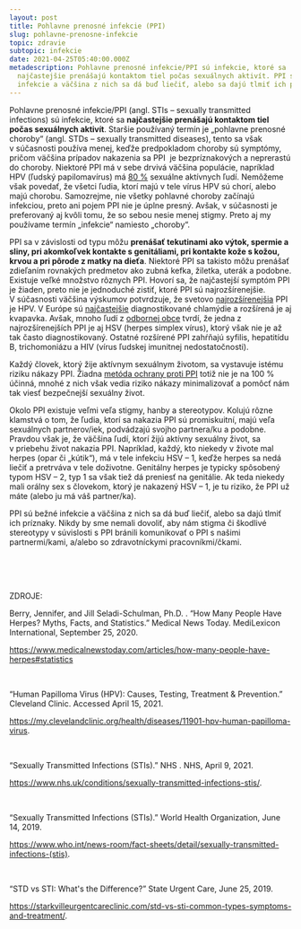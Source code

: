 ```yaml
---
layout: post
title: Pohlavne prenosné infekcie (PPI)
slug: pohlavne-prenosne-infekcie
topic: zdravie
subtopic: infekcie
date: 2021-04-25T05:40:00.000Z
metadescription: Pohlavne prenosné infekcie/PPI sú infekcie, ktoré sa
  najčastejšie prenášajú kontaktom tiel počas sexuálnych aktivít. PPI sú bežné
  infekcie a väčšina z nich sa dá buď liečiť, alebo sa dajú tlmiť ich príznaky.
---
```

Pohlavne prenosné infekcie/PPI (angl. STIs – sexually transmitted infections) sú infekcie, ktoré sa **najčastejšie prenášajú kontaktom tiel počas sexuálnych aktivít**. Staršie používaný termín je „pohlavne prenosné choroby“ (angl. STDs – sexually transmitted diseases), tento sa však v súčasnosti používa menej, keďže predpokladom choroby sú symptómy, pričom väčšina prípadov nakazenia sa PPI  je bezpríznakových a neprerastú do choroby. Niektoré PPI má v sebe drvivá väčšina populácie, napríklad HPV (ľudský papilomavírus) má [80 %](https://my.clevelandclinic.org/health/diseases/11901-hpv-human-papilloma-virus) sexuálne aktívnych ľudí. Nemôžeme však povedať, že všetci ľudia, ktorí majú v tele vírus HPV sú chorí, alebo majú chorobu. Samozrejme, nie všetky pohlavné choroby začínajú infekciou, preto ani pojem PPI nie je úplne presný. Avšak, v súčasnosti je preferovaný aj kvôli tomu, že so sebou nesie menej stigmy. Preto aj my používame termín „infekcie“ namiesto „choroby“. 

PPI sa v závislosti od typu môžu **prenášať tekutinami ako výtok, spermie a sliny, pri akomkoľvek kontakte s genitáliami, pri kontakte kože s kožou, krvou a pri pôrode z matky na dieťa**. Niektoré PPI sa takisto môžu prenášať zdieľaním rovnakých predmetov ako zubná kefka, žiletka, uterák a podobne. Existuje veľké množstvo rôznych PPI. Hovorí sa, že najčastejší symptóm PPI je žiaden, preto nie je jednoduché zistiť, ktoré PPI sú najrozšírenejšie. V súčasnosti väčšina výskumov potvrdzuje, že svetovo [najrozšírenejšia](https://my.clevelandclinic.org/health/diseases/11901-hpv-human-papilloma-virus.) PPI je HPV. V Európe sú [najčastejšie](https://www.ecdc.europa.eu/sites/portal/files/media/en/publications/Publications/201206-Sexually-Transmitted-Infections-Europe-2010.pdf) diagnostikované chlamýdie a rozšírená je aj kvapavka. Avšak, mnoho ľudí z [odbornej ](https://www.medicalnewstoday.com/articles/how-many-people-have-herpes#statistics)[obce](https://www.medicalnewstoday.com/articles/how-many-people-have-herpes#statistics) tvrdí, že jedna z najrozšírenejších PPI je aj HSV (herpes simplex vírus), ktorý však nie je až tak často diagnostikovaný. Ostatné rozšírené PPI zahŕňajú syfilis, hepatitídu B, trichomoniázu a HIV (vírus ľudskej imunitnej nedostatočnosti). 

<div class='f-zdravie box-post'>

Každý človek, ktorý žije aktívnym sexuálnym životom, sa vystavuje istému riziku nákazy PPI. Žiadna <a href="/prevencia-ppi">metóda ochrany proti PPI</a> totiž nie je na 100 % účinná, mnohé z nich však vedia riziko nákazy minimalizovať a pomôcť nám tak viesť bezpečnejší sexuálny život.

</div>

Okolo PPI existuje veľmi veľa stigmy, hanby a stereotypov. Kolujú rôzne klamstvá o tom, že ľudia, ktorí sa nakazia PPI sú promiskuitní, majú veľa sexuálnych partnerov/iek, podvádzajú svojho partnera/ku a podobne.  Pravdou však je, že väčšina ľudí, ktorí žijú aktívny sexuálny život, sa v priebehu život nakazia PPI. Napríklad, každý, kto niekedy v živote mal herpes (opar či „kútik“), má v tele infekciu HSV – 1, keďže herpes sa nedá liečiť a pretrváva v tele doživotne. Genitálny herpes je typicky spôsobený typom HSV – 2, typ 1 sa však tiež dá preniesť na genitálie. Ak teda niekedy mali orálny sex s človekom, ktorý je nakazený HSV – 1, je tu riziko, že PPI už máte (alebo ju má váš partner/ka). 

<div class='f-zdravie box-post'>

PPI sú bežné infekcie a väčšina z nich sa dá buď liečiť, alebo sa dajú tlmiť ich príznaky. Nikdy by sme nemali dovoliť, aby nám stigma či škodlivé stereotypy v súvislosti s PPI bránili komunikovať o PPI s našimi partnermi/kami, a/alebo so zdravotníckymi pracovníkmi/čkami.

</div>

<br>

<br>

<br>

<p class="important-text">ZDROJE:</p>

Berry, Jennifer, and Jill Seladi-Schulman, Ph.D. . “How Many People Have Herpes? Myths, Facts, and Statistics.” Medical News Today. MediLexicon International, September 25, 2020.

<https://www.medicalnewstoday.com/articles/how-many-people-have-herpes#statistics>

<br>

“Human Papilloma Virus (HPV): Causes, Testing, Treatment &amp; Prevention.” Cleveland Clinic. Accessed April 15, 2021. 

<https://my.clevelandclinic.org/health/diseases/11901-hpv-human-papilloma-virus>. 

<br>

“Sexually Transmitted Infections (STIs).” NHS . NHS, April 9, 2021. 

<https://www.nhs.uk/conditions/sexually-transmitted-infections-stis/>. 

<br>

“Sexually Transmitted Infections (STIs).” World Health Organization, June 14, 2019. 

<https://www.who.int/news-room/fact-sheets/detail/sexually-transmitted-infections-(stis)>. 

<br>

“STD vs STI: What's the Difference?” State Urgent Care, June 25, 2019. 

<https://starkvilleurgentcareclinic.com/std-vs-sti-common-types-symptoms-and-treatment/>.